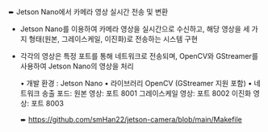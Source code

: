 ➨ Jetson Nano에서 카메라 영상 실시간 전송 및 변환
- Jetson Nano를 이용하여 카메라 영상을 실시간으로 수신하고, 해당 영상을 세 가지 형태(원본, 그레이스케일, 이진화)로 전송하는 시스템 구현
- 각각의 영상은 특정 포트를 통해 네트워크로 전송되며, OpenCV와 GStreamer를 사용하여 Jetson Nano의 영상을 처리

  • 개발 환경 : Jetson Nano
  • 라이브러리 OpenCV (GStreamer 지원 포함)
  • 네트워크 송출 포드:
          원본 영상: 포트 8001
          그레이스케일 영상: 포트 8002
          이진화 영상: 포트 8003

  ➨ https://github.com/smHan22/jetson-camera/blob/main/Makefile
